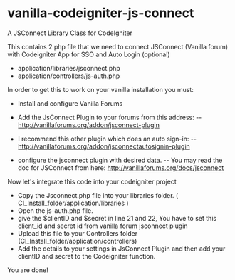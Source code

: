 vanilla-codeigniter-js-connect
==============================

A JSConnect Library Class for CodeIgniter

This contains 2 php file that we need to connect JSConnect (Vanilla forum) with Codeigniter App for SSO and Auto Login (optional)
- application/libraries/jsconnect.php
- application/controllers/js-auth.php

In order to get this to work on your vanilla installation you must:
- Install and configure Vanilla Forums
- Add the JsConnect Plugin to your forums from this address: 
 -- http://vanillaforums.org/addon/jsconnect-plugin
- I recommend this other plugin which does an auto sign-in:
 -- http://vanillaforums.org/addon/jsconnectautosignin-plugin

- configure the jsconnect plugin with desired data.
 -- You may read the doc for JSConnect from here: http://vanillaforums.org/docs/jsconnect

Now let's integrate this code into your codeigniter project
- Copy the Jsconnect.php file into your libraries folder. ( CI_Install_folder/application/libraries )
- Open the js-auth.php file.
- give the $clientID and $secret in line 21 and 22, You have to set this client_id and secret id from vanilla forum jsconnect plugin
- Upload this file to your Controllers folder (CI_Install_folder/application/controllers)
- Add the details to your settings in JsConnect Plugin and then add your clientID and secret to the Codeigniter function.


You are done!
